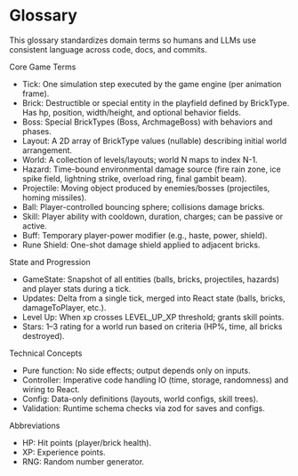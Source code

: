 # Glossary

This glossary standardizes domain terms so humans and LLMs use consistent language across code, docs, and commits.

Core Game Terms
- Tick: One simulation step executed by the game engine (per animation frame).
- Brick: Destructible or special entity in the playfield defined by BrickType. Has hp, position, width/height, and optional behavior fields.
- Boss: Special BrickTypes (Boss, ArchmageBoss) with behaviors and phases.
- Layout: A 2D array of BrickType values (nullable) describing initial world arrangement.
- World: A collection of levels/layouts; world N maps to index N-1.
- Hazard: Time-bound environmental damage source (fire rain zone, ice spike field, lightning strike, overload ring, final gambit beam).
- Projectile: Moving object produced by enemies/bosses (projectiles, homing missiles).
- Ball: Player-controlled bouncing sphere; collisions damage bricks.
- Skill: Player ability with cooldown, duration, charges; can be passive or active.
- Buff: Temporary player-power modifier (e.g., haste, power, shield).
- Rune Shield: One-shot damage shield applied to adjacent bricks.

State and Progression
- GameState: Snapshot of all entities (balls, bricks, projectiles, hazards) and player stats during a tick.
- Updates: Delta from a single tick, merged into React state (balls, bricks, damageToPlayer, etc.).
- Level Up: When xp crosses LEVEL_UP_XP threshold; grants skill points.
- Stars: 1–3 rating for a world run based on criteria (HP%, time, all bricks destroyed).

Technical Concepts
- Pure function: No side effects; output depends only on inputs.
- Controller: Imperative code handling IO (time, storage, randomness) and wiring to React.
- Config: Data-only definitions (layouts, world configs, skill trees).
- Validation: Runtime schema checks via zod for saves and configs.

Abbreviations
- HP: Hit points (player/brick health).
- XP: Experience points.
- RNG: Random number generator.
